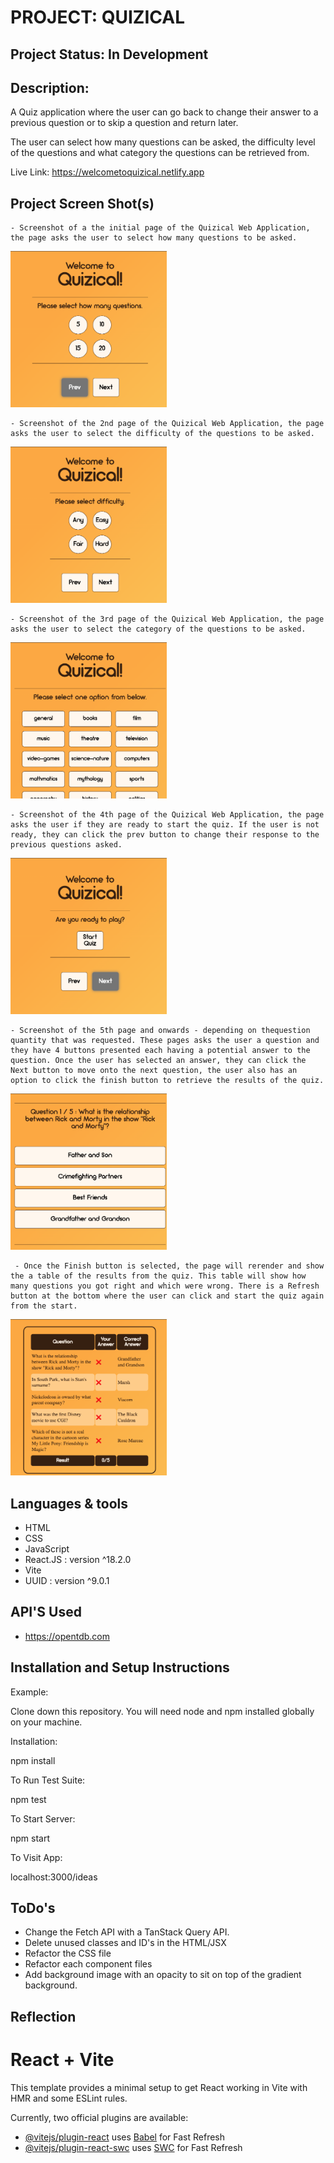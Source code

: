 # **PROJECT: QUIZICAL**

## Project Status: In Development

## Description:

A Quiz application where the user can go back to change their answer to a previous question or to skip a question and return later.

The user can select how many questions can be asked, the difficulty level of the questions and what category the questions can be retrieved from.

Live Link: https://welcometoquizical.netlify.app

<!-------------------------------------------------------------------------------->

## Project Screen Shot(s)

    - Screenshot of a the initial page of the Quizical Web Application, the page asks the user to select how many questions to be asked.

<img src="./Screenshots/Quizical%20Quantity%20Image.png" width="250" height="250">

    - Screenshot of the 2nd page of the Quizical Web Application, the page asks the user to select the difficulty of the questions to be asked.

 <img src="./Screenshots/Quizical Difficulty Image.png" width="250" height="250">

    - Screenshot of the 3rd page of the Quizical Web Application, the page asks the user to select the category of the questions to be asked.

 <img src="./Screenshots/Quizical Category Image.png" width="250" height="250">

    - Screenshot of the 4th page of the Quizical Web Application, the page asks the user if they are ready to start the quiz. If the user is not ready, they can click the prev button to change their response to the previous questions asked.

 <img src="./Screenshots/Quizical Start Quiz Image.png" width="250" height="250">

    - Screenshot of the 5th page and onwards - depending on thequestion quantity that was requested. These pages asks the user a question and they have 4 buttons presented each having a potential answer to the question. Once the user has selected an answer, they can click the Next button to move onto the next question, the user also has an option to click the finish button to retrieve the results of the quiz.

 <img src="./Screenshots/Quizical Question Image.png" width="250" height="250">

     - Once the Finish button is selected, the page will rerender and show the a table of the results from the quiz. This table will show how many questions you got right and which were wrong. There is a Refresh button at the bottom where the user can click and start the quiz again from the start.

 <img src="./Screenshots/Quizical Results Image.png" width="250" height="250">

<!-------------------------------------------------------------------------------->

## Languages & tools

- HTML
- CSS
- JavaScript
- React.JS : version ^18.2.0
- Vite
- UUID : version ^9.0.1

<!-------------------------------------------------------------------------------->

## API'S Used

- https://opentdb.com

<!-------------------------------------------------------------------------------->

## Installation and Setup Instructions

Example:

Clone down this repository. You will need node and npm installed globally on your machine.

Installation:

npm install

To Run Test Suite:

npm test

To Start Server:

npm start

To Visit App:

localhost:3000/ideas

<!-------------------------------------------------------------------------------->

## ToDo's

- Change the Fetch API with a TanStack Query API.
- Delete unused classes and ID's in the HTML/JSX
- Refactor the CSS file
- Refactor each component files
- Add background image with an opacity to sit on top of the gradient background.

<!-------------------------------------------------------------------------------->

## Reflection

<!-------------------------------------------------------------------------------->

# React + Vite

This template provides a minimal setup to get React working in Vite with HMR and some ESLint rules.

Currently, two official plugins are available:

- [@vitejs/plugin-react](https://github.com/vitejs/vite-plugin-react/blob/main/packages/plugin-react/README.md) uses [Babel](https://babeljs.io/) for Fast Refresh
- [@vitejs/plugin-react-swc](https://github.com/vitejs/vite-plugin-react-swc) uses [SWC](https://swc.rs/) for Fast Refresh
